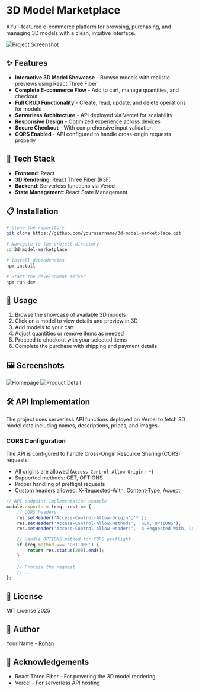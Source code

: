 # 3D Model Marketplace

A full-featured e-commerce platform for browsing, purchasing, and managing 3D models with a clean, intuitive interface.

![Project Screenshot](https://via.placeholder.com/800x400?text=3D+Model+Marketplace+Screenshot)

## ✨ Features

- **Interactive 3D Model Showcase** - Browse models with realistic previews using React Three Fiber
- **Complete E-commerce Flow** - Add to cart, manage quantities, and checkout
- **Full CRUD Functionality** - Create, read, update, and delete operations for models
- **Serverless Architecture** - API deployed via Vercel for scalability
- **Responsive Design** - Optimized experience across devices
- **Secure Checkout** - With comprehensive input validation
- **CORS Enabled** - API configured to handle cross-origin requests properly

## 🚀 Tech Stack

- **Frontend**: React
- **3D Rendering**: React Three Fiber (R3F)
- **Backend**: Serverless functions via Vercel
- **State Management**: React State Management

## 📋 Installation

```bash
# Clone the repository
git clone https://github.com/yourusername/3d-model-marketplace.git

# Navigate to the project directory
cd 3d-model-marketplace

# Install dependencies
npm install

# Start the development server
npm run dev
```

## 📱 Usage

1. Browse the showcase of available 3D models
2. Click on a model to view details and preview in 3D
3. Add models to your cart
4. Adjust quantities or remove items as needed
5. Proceed to checkout with your selected items
6. Complete the purchase with shipping and payment details

## 🖼️ Screenshots

![Homepage](https://via.placeholder.com/400x200?text=Homepage)
![Product Detail](https://via.placeholder.com/400x200?text=Product+Detail)


## 🛠️ API Implementation

The project uses serverless API functions deployed on Vercel to fetch 3D model data including names, descriptions, prices, and images.

### CORS Configuration

The API is configured to handle Cross-Origin Resource Sharing (CORS) requests:
- All origins are allowed (`Access-Control-Allow-Origin: *`)
- Supported methods: GET, OPTIONS
- Proper handling of preflight requests
- Custom headers allowed: X-Requested-With, Content-Type, Accept

```javascript
// API endpoint implementation example
module.exports = (req, res) => {
    // CORS headers
    res.setHeader('Access-Control-Allow-Origin','*');
    res.setHeader('Access-Control-Allow-Methods', 'GET, OPTIONS');
    res.setHeader('Access-Control-Allow-Headers', 'X-Requested-With, Content-Type, Accept');

    // Handle OPTIONS method for CORS preflight
    if (req.method === 'OPTIONS') {
        return res.status(200).end();
    }
    
    // Process the request
    // ...
};
```

## 📄 License

MIT License 2025

## 👤 Author

Your Name - [Rohan](https://github.com/rohan-27p)

## 🙏 Acknowledgements

- React Three Fiber - For powering the 3D model rendering
- Vercel - For serverless API hosting
